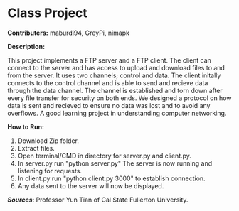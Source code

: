 # Class Project

**Contributers:**
  maburdi94,
  GreyPi,
  nimapk
 
**Description:**

  This project implements a FTP server and a FTP client. The client can connect to
  the server and has access to upload and download files to and from the server. It uses two channels; control and data. The client
  initally connects to the control channel and is able to send and recieve data through the data channel. The channel is established
  and torn down after every file transfer for security on both ends. We designed a protocol on how data is sent and recieved to
  ensure no data was lost and to avoid any overflows. A good learning project in understanding computer networking.

**How to Run:**
  1. Download Zip folder.
  2. Extract files.
  3. Open terminal/CMD in directory for server.py and client.py.
  4. In server.py run "python server.py" The server is now running and listening for requests.
  5. In client.py run "python client.py 3000" to establish connection.    
  6. Any data sent to the server will now be displayed.
  
***Sources***: Professor Yun Tian of Cal State Fullerton University.
